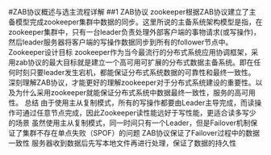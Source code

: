 #ZAB协议概述与选主流程详解
##1 ZAB协议
zookeeper根据ZAB协议建立了主备模型完成zookeeper集群中数据的同步。这里所说的主备系统架构模型是指，在zookeeper集群中，只有一台leader负责处理外部客户端的事物请求(或写操作)，然后leader服务器将客户端的写操作数据同步到所有的follower节点中。 
Zookeeper设计目标
zookeeper作为当今最流行的分布式系统应用协调框架，采用zab协议的最大目标就是建立一个高可用可扩展的分布式数据主备系统。即在任何时刻只要leader发生宕机，都能保证分布式系统数据的可靠性和最终一致性。
深刻理解ZAB协议，才能更好的理解zookeeper对于分布式系统建设的重要性。以及为什么采用zookeeper就能保证分布式系统中数据最终一致性，服务的高可用性。
总结
由于使用主从复制模式，所有的写操作都要由Leader主导完成，而读操作可通过任意节点完成，因此Zookeeper读性能远好于写性能，更适合读多写少的场景
虽然使用主从复制模式，同一时间只有一个Leader，但是Failover机制保证了集群不存在单点失败（SPOF）的问题
ZAB协议保证了Failover过程中的数据一致性
服务器收到数据后先写本地文件再进行处理，保证了数据的持久性